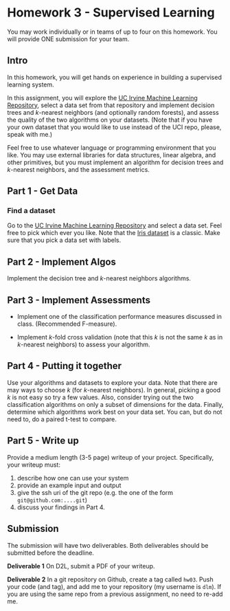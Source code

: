 # Homework 3 - Supervised Learning

You may work individually or in teams of up to four on this homework.
You will provide ONE submission for your team.

## Intro

In this homework, you will get hands on experience in building a supervised
learning system.

In this assignment, you will explore the [UC Irvine Machine Learning
Repository](http://archive.ics.uci.edu/ml/index.php), select a data set from
that repository and implement decision trees and *k*-nearest neighbors (and
optionally random forests),
and assess the quality of the two algorithms on your datasets.  (Note that if
you have your own dataset that you would like to use instead of the UCI repo,
please, speak with me.)

Feel free to use whatever language or programming environment that you like.
You may use external libraries for data structures, linear algebra,
and other primitives, but you must implement an algorithm for
decision trees and *k*-nearest neighbors, and the assessment metrics.

## Part 1 - Get Data


### Find a dataset

Go to the [UC Irvine Machine Learning
Repository](http://archive.ics.uci.edu/ml/index.php) and select a data set.
Feel free to pick which ever you like.  Note that the [Iris
dataset](https://archive.ics.uci.edu/ml/datasets/iris) is a classic.  Make sure
that you pick a data set with labels.

## Part 2 - Implement Algos

Implement the decision tree and *k*-nearest neighbors algorithms.

## Part 3 - Implement Assessments

* Implement one of the classification performance measures discussed in class.
  (Recommended F-measure).

* Implement *k*-fold cross validation (note that this *k* is not the same *k* as
  in *k*-nearest neighbors) to assess your algorithm.

## Part 4 - Putting it together

Use your algorithms and datasets to explore your data.  Note that there are may
ways to choose *k* (for *k*-nearest neighbors).  In general, picking a good *k*
is not easy so try a few values.  Also, consider trying out the two
classification algorithms on only a subset of dimensions for the data.  Finally,
determine which algorithms work best on your data set. You can, but do not need
to, do a paired t-test to compare.

## Part 5 - Write up

Provide a medium length (3-5 page) writeup of your project.  Specifically, your
writeup must:

1. describe how one can use your system
2. provide an example input and output
3. give the ssh uri of the git repo (e.g. the one of the form `git@github.com:....git`)
4. discuss your findings in Part 4.

## Submission

The submission will have two deliverables.
Both deliverables should be submitted before the deadline.

**Deliverable 1** On D2L, submit a PDF of your writeup.

**Deliverable 2** In a git repository on Github, create a tag called `hw03`.
Push your code (and tag), and add me to your repository (my username is `dlm`).
If you are using the same repo from a previous assignment, no need to re-add me.

